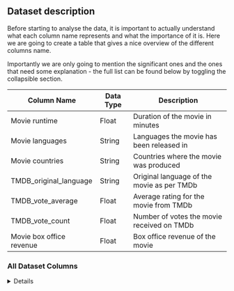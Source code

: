 ## Dataset description
Before starting to analyse the data, it is important to actually understand what each column name represents and what the importance of it is. 
Here we are going to create a table that gives a nice overview of the different columns name.

Importantly we are only going to mention the significant ones and the ones that need some explanation - the full list can be found below by toggling the collapsible section.

| Column Name                                  | Data Type | Description                                        |
|----------------------------------------------|-----------|----------------------------------------------------|
| Movie runtime                                | Float     | Duration of the movie in minutes                   |
| Movie languages                              | String    | Languages the movie has been released in           |
| Movie countries                              | String    | Countries where the movie was produced             |
| TMDB_original_language                       | String    | Original language of the movie as per TMDb         |
| TMDB_vote_average                            | Float     | Average rating for the movie from TMDb             |
| TMDB_vote_count                              | Float     | Number of votes the movie received on TMDb         |
| Movie box office revenue                     | Float     | Box office revenue of the movie                    |

### All Dataset Columns
<details markdown="1">

| Column Name                                  | Data Type | Description                                        |
|----------------------------------------------|-----------|----------------------------------------------------|
| Wikipedia Movie ID                           | Integer   | Wikipedia's unique identifier for the movie        |
| Freebase Movie ID                            | String    | Freebase's unique identifier for the movie         |
| Movie release date                           | String    | The release date of the movie                      |
| Movie runtime                                | Float     | Duration of the movie in minutes                   |
| Movie languages                              | String    | Languages the movie has been released in           |
| Movie countries                              | String    | Countries where the movie was produced             |
| Movie genres                                 | String    | Genres associated with the movie                   |
| TMDB_id                                      | Float     | The Movie Database (TMDb) unique identifier        |
| TMDB_original_language                       | String    | Original language of the movie as per TMDb         |
| TMDB_original_title                          | String    | Original title of the movie as per TMDb            |
| TMDB_overview                                | String    | Overview or summary of the movie as per TMDb       |
| TMDB_popularity                              | Float     | Popularity score of the movie as per TMDb          |
| TMDB_release_date                            | String    | Release date of the movie as per TMDb              |
| TMDB_title                                   | String    | Title of the movie as per TMDb                     |
| TMDB_vote_average                            | Float     | Average rating for the movie from TMDb             |
| TMDB_vote_count                              | Float     | Number of votes the movie received on TMDb         |
| TMDB_runtime                                 | Float     | Runtime of the movie as per TMDb                   |
| TMDB_budget                                  | Float     | Budget of the movie as per TMDb                    |
| TMDB_IMDB_id                                 | String    | IMDb's unique identifier for the movie             |
| TMDB_genres                                  | String    | Genres of the movie according to TMDb              |
| Movie box office revenue                     | Float     | Box office revenue of the movie                    |
| Movie release year                           | Float     | Year of the movie's release                        |
| log Movie box office revenue                 | Float     | Logarithm of the movie's box office revenue        |
| log TMDB_vote_count                          | Float     | Logarithm of the number of TMDb votes              |
| Male_actor_percentage                        | Float     | Percentage of male actors in the movie             |
| Mean_actor_age_at_movie_release              | Float     | Average age of actors at the time of movie release |
| balanced Movie box office revenue            | Float     | Balanced box office revenue of the movie           |
| log balanced Movie box office revenue        | Float     | Logarithm of balanced box office revenue           |



</details>

